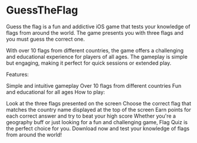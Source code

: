 # GuessTheFlag
Guess the flag is a fun and addictive iOS game that tests your knowledge of flags from around the world. The game presents you with three flags and you must guess the correct one.

With over 10 flags from different countries, the game offers a challenging and educational experience for players of all ages. The gameplay is simple but engaging, making it perfect for quick sessions or extended play.

Features:

Simple and intuitive gameplay
Over 10 flags from different countries
Fun and educational for all ages
How to play:

Look at the three flags presented on the screen
Choose the correct flag that matches the country name displayed at the top of the screen
Earn points for each correct answer and try to beat your high score
Whether you're a geography buff or just looking for a fun and challenging game, Flag Quiz is the perfect choice for you. Download now and test your knowledge of flags from around the world!


